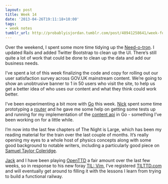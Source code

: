 ```yaml
---
layout: post
title: Week 14
date: '2013-04-26T19:11:18+10:00'
tags:
- week notes
tumblr_url: http://probablyisjordan.tumblr.com/post/48941258641/week-fourteen
---
```

<p>Over the weekend, I spent some more time tidying up the <a href="https://github.com/alphagov/need-o-tron">Need-o-tron</a>. I updated Rails and added Twitter Bootstrap to clean up the UI. There&rsquo;s still quite a lot of work that could be done to clean up the data and add our business needs.</p>

<p>I&rsquo;ve spent a lot of this week finalizing the code and copy for rolling out our user satisfaction survey across GOV.UK mainstream content. We&rsquo;re going to show an unobtrusive banner to 1 in 50 users who visit the site, to help us get a better idea of who uses our content and what they think could work better.</p>

<p>I&rsquo;ve been experimenting a bit more with <a href="http://golang.org/">Go</a> this week. <a href="http://twitter.com/nickstenning">Nick</a> spent some time prototyping a <a href="https://github.com/nickstenning/router">router</a> and he gave me some help on getting some tests up and running for my implementation of the <a href="https://github.com/alphagov/govuk_content_api">content api</a> in Go - something I&rsquo;ve been working on for a little while.</p>

<p>I&rsquo;m now into the last few chapters of The Night is Large, which has been my reading material for the train over the last couple of months. It&rsquo;s really opening my eyes to a whole host of physics concepts along with some good background to notable writers, including a particularly good piece on <a href="http://en.wikipedia.org/wiki/Samuel_Taylor_Coleridge">Samuel Taylor Coleridge</a>.</p>

<p><a href="http://twitter.com/jack_franklin">Jack</a> and I have been playing <a href="http://openttd.org/">OpenTTD</a> a fair amount over the last few weeks, so in response to his new foray <a href="http://tilvim.com">TIL: Vim</a>, I&rsquo;ve registered <a href="http://tilttd.com">TILTTD.com</a> and will eventually get around to filling it with the lessons I learn from trying to build a functional railway.</p>
